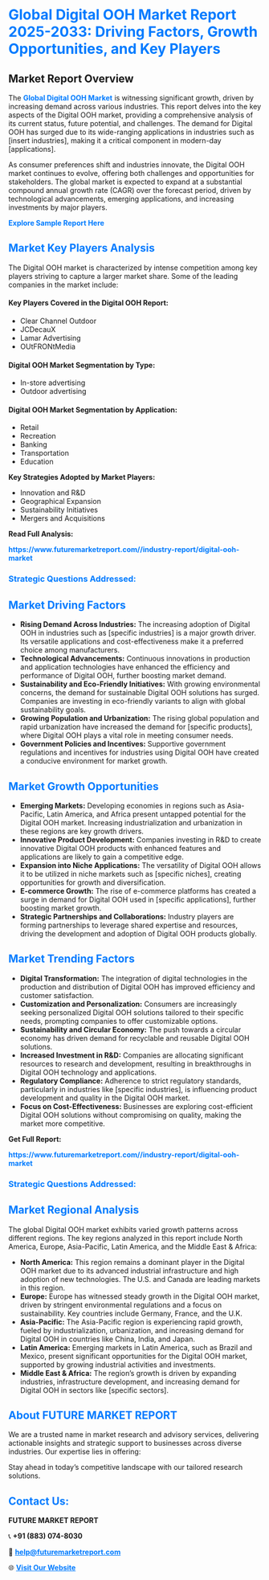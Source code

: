 <h1 style="color: #007BFF;">Global Digital OOH Market Report 2025-2033: Driving Factors, Growth Opportunities, and Key Players</h1>

<section id="overview">
<h2>Market Report Overview</h2>
<p>The <a href="https://www.futuremarketreport.com//industry-report/digital-ooh-market" style="color: #007BFF; text-decoration: none;"><strong>Global Digital OOH Market</strong></a> is witnessing significant growth, driven by increasing demand across various industries. This report delves into the key aspects of the Digital OOH market, providing a comprehensive analysis of its current status, future potential, and challenges. The demand for Digital OOH has surged due to its wide-ranging applications in industries such as [insert industries], making it a critical component in modern-day [applications].</p>
<p>As consumer preferences shift and industries innovate, the Digital OOH market continues to evolve, offering both challenges and opportunities for stakeholders. The global market is expected to expand at a substantial compound annual growth rate (CAGR) over the forecast period, driven by technological advancements, emerging applications, and increasing investments by major players.</p>
</section>

<section id="overview">
<p><a href="https://www.futuremarketreport.com//request-sample/reportId=56760" style="color: #007BFF; text-decoration: none;"><strong>Explore Sample Report Here</strong></a></p>
</section>

<section id="key-players">
<h2 style="color: #007BFF;">Market Key Players Analysis</h2>
<p>The Digital OOH market is characterized by intense competition among key players striving to capture a larger market share. Some of the leading companies in the market include:</p>
<h4>Key Players Covered in the Digital OOH Report:</h4>
<ul><li>Clear Channel Outdoor</li><li>JCDecauX</li><li>Lamar Advertising</li><li>OUtFRONtMedia</li></ul>
<h4>Digital OOH Market Segmentation by Type:</h4>
<ul><li>In-store advertising</li><li>Outdoor advertising</li></ul>

<h4>Digital OOH Market Segmentation by Application:</h4>
<ul><li>Retail</li><li>Recreation</li><li>Banking</li><li>Transportation</li><li>Education</li></ul>
<p><strong>Key Strategies Adopted by Market Players:</strong></p>
<ul>
<li>Innovation and R&D</li>
<li>Geographical Expansion</li>
<li>Sustainability Initiatives</li>
<li>Mergers and Acquisitions</li>
</ul>
</section>

<section>
<p><strong>Read Full Analysis: </strong></p><a href="https://www.futuremarketreport.com//industry-report/digital-ooh-market" style="color: #007BFF; text-decoration: none;"><strong>https://www.futuremarketreport.com//industry-report/digital-ooh-market</strong></a>
<h3 style="color: #007BFF;">Strategic Questions Addressed:</h3>
</section>

<section id="driving-factors">
<h2 style="color: #007BFF;">Market Driving Factors</h2>
<ul>
<li><strong>Rising Demand Across Industries:</strong> The increasing adoption of Digital OOH in industries such as [specific industries] is a major growth driver. Its versatile applications and cost-effectiveness make it a preferred choice among manufacturers.</li>
<li><strong>Technological Advancements:</strong> Continuous innovations in production and application technologies have enhanced the efficiency and performance of Digital OOH, further boosting market demand.</li>
<li><strong>Sustainability and Eco-Friendly Initiatives:</strong> With growing environmental concerns, the demand for sustainable Digital OOH solutions has surged. Companies are investing in eco-friendly variants to align with global sustainability goals.</li>
<li><strong>Growing Population and Urbanization:</strong> The rising global population and rapid urbanization have increased the demand for [specific products], where Digital OOH plays a vital role in meeting consumer needs.</li>
<li><strong>Government Policies and Incentives:</strong> Supportive government regulations and incentives for industries using Digital OOH have created a conducive environment for market growth.</li>
</ul>
</section>

<section id="growth-opportunities">
<h2 style="color: #007BFF;">Market Growth Opportunities</h2>
<ul>
<li><strong>Emerging Markets:</strong> Developing economies in regions such as Asia-Pacific, Latin America, and Africa present untapped potential for the Digital OOH market. Increasing industrialization and urbanization in these regions are key growth drivers.</li>
<li><strong>Innovative Product Development:</strong> Companies investing in R&D to create innovative Digital OOH products with enhanced features and applications are likely to gain a competitive edge.</li>
<li><strong>Expansion into Niche Applications:</strong> The versatility of Digital OOH allows it to be utilized in niche markets such as [specific niches], creating opportunities for growth and diversification.</li>
<li><strong>E-commerce Growth:</strong> The rise of e-commerce platforms has created a surge in demand for Digital OOH used in [specific applications], further boosting market growth.</li>
<li><strong>Strategic Partnerships and Collaborations:</strong> Industry players are forming partnerships to leverage shared expertise and resources, driving the development and adoption of Digital OOH products globally.</li>
</ul>
</section>

<section id="trending-factors">
<h2 style="color: #007BFF;">Market Trending Factors</h2>
<ul>
<li><strong>Digital Transformation:</strong> The integration of digital technologies in the production and distribution of Digital OOH has improved efficiency and customer satisfaction.</li>
<li><strong>Customization and Personalization:</strong> Consumers are increasingly seeking personalized Digital OOH solutions tailored to their specific needs, prompting companies to offer customizable options.</li>
<li><strong>Sustainability and Circular Economy:</strong> The push towards a circular economy has driven demand for recyclable and reusable Digital OOH solutions.</li>
<li><strong>Increased Investment in R&D:</strong> Companies are allocating significant resources to research and development, resulting in breakthroughs in Digital OOH technology and applications.</li>
<li><strong>Regulatory Compliance:</strong> Adherence to strict regulatory standards, particularly in industries like [specific industries], is influencing product development and quality in the Digital OOH market.</li>
<li><strong>Focus on Cost-Effectiveness:</strong> Businesses are exploring cost-efficient Digital OOH solutions without compromising on quality, making the market more competitive.</li>
</ul>
</section>

<section>
<p><strong>Get Full Report: </strong></p><a href="https://www.futuremarketreport.com//industry-report/digital-ooh-market" style="color: #007BFF; text-decoration: none;"><strong>https://www.futuremarketreport.com//industry-report/digital-ooh-market</strong></a>
<h3 style="color: #007BFF;">Strategic Questions Addressed:</h3>
</section>


<section id="regional-analysis">
<h2 style="color: #007BFF;">Market Regional Analysis</h2>
<p>The global Digital OOH market exhibits varied growth patterns across different regions. The key regions analyzed in this report include North America, Europe, Asia-Pacific, Latin America, and the Middle East & Africa:</p>
<ul>
<li><strong>North America:</strong> This region remains a dominant player in the Digital OOH market due to its advanced industrial infrastructure and high adoption of new technologies. The U.S. and Canada are leading markets in this region.</li>
<li><strong>Europe:</strong> Europe has witnessed steady growth in the Digital OOH market, driven by stringent environmental regulations and a focus on sustainability. Key countries include Germany, France, and the U.K.</li>
<li><strong>Asia-Pacific:</strong> The Asia-Pacific region is experiencing rapid growth, fueled by industrialization, urbanization, and increasing demand for Digital OOH in countries like China, India, and Japan.</li>
<li><strong>Latin America:</strong> Emerging markets in Latin America, such as Brazil and Mexico, present significant opportunities for the Digital OOH market, supported by growing industrial activities and investments.</li>
<li><strong>Middle East & Africa:</strong> The region’s growth is driven by expanding industries, infrastructure development, and increasing demand for Digital OOH in sectors like [specific sectors].</li>
</ul>
</section>

<footer>
<h2 style="color: #007BFF;">About FUTURE MARKET REPORT</h2>
<p>We are a trusted name in market research and advisory services, delivering actionable insights and strategic support to businesses across diverse industries. Our expertise lies in offering:</p>

<p>Stay ahead in today’s competitive landscape with our tailored research solutions.</p>

<h2 style="color: #007BFF;">Contact Us:</h2>
<p><strong>FUTURE MARKET REPORT</strong></p>
<p>📞 <strong>+91 (883) 074-8030</strong></p>
<p>📧 <strong><a href="mailto:help@futuremarketreport.com" style="color: #007BFF;">help@futuremarketreport.com</a></strong></p>
<p>🌐 <strong><a href="https://www.futuremarketreport.com/" style="color: #007BFF;">Visit Our Website</a></strong></p>
</footer>
